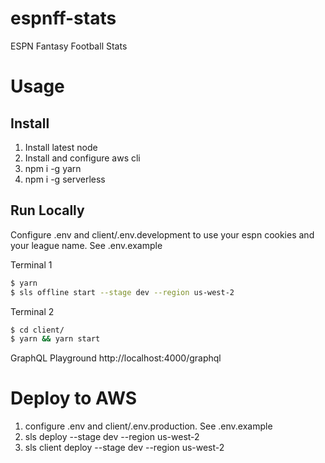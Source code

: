 # espnff-stats
ESPN Fantasy Football Stats

# Usage

## Install

1. Install latest node
1. Install and configure aws cli
1. npm i -g yarn
1. npm i -g serverless

## Run Locally

Configure .env and client/.env.development to use your espn cookies and your league name. See .env.example

Terminal 1
```bash
$ yarn
$ sls offline start --stage dev --region us-west-2
```

Terminal 2
```bash
$ cd client/
$ yarn && yarn start
```

GraphQL Playground http://localhost:4000/graphql

# Deploy to AWS

1. configure .env and client/.env.production. See .env.example
1. sls deploy --stage dev --region us-west-2
1. sls client deploy --stage dev --region us-west-2